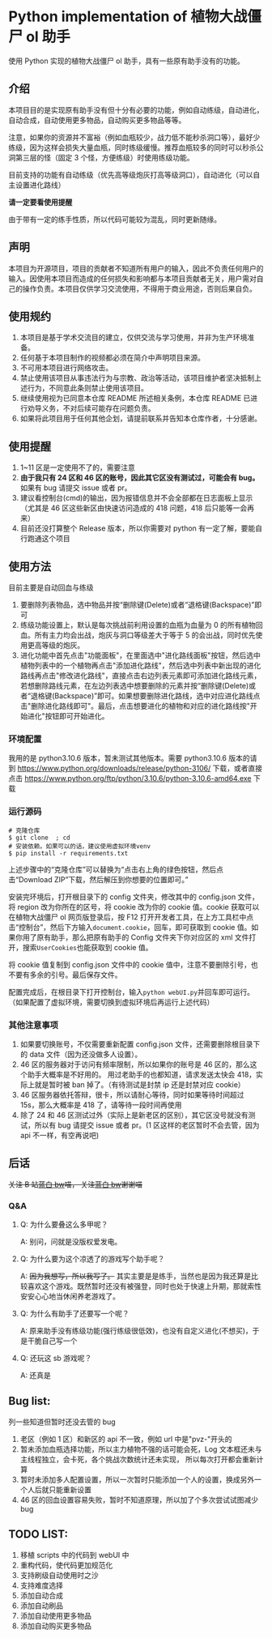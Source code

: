 # Python implementation of 植物大战僵尸 ol 助手

使用 Python 实现的植物大战僵尸 ol 助手，具有一些原有助手没有的功能。

## 介绍

本项目目的是实现原有助手没有但十分有必要的功能，例如自动练级，自动进化，自动合成，自动使用更多物品，自动购买更多物品等等。

注意，如果你的资源并不富裕（例如血瓶较少，战力低不能秒杀洞口等），最好少练级，因为这样会损失大量血瓶，同时练级缓慢。推荐血瓶较多的同时可以秒杀公洞第三层的怪（固定 3 个怪，方便练级）时使用练级功能。

目前支持的功能有自动练级（优先高等级炮灰打高等级洞口），自动进化（可以自主设置进化路线）

**请一定要看使用提醒**

由于带有一定的练手性质，所以代码可能较为混乱，同时更新随缘。

## 声明

本项目为开源项目，项目的贡献者不知道所有用户的输入，因此不负责任何用户的输入。因使用本项目而造成的任何损失和影响都与本项目贡献者无关，用户需对自己的操作负责。本项目仅供学习交流使用，不得用于商业用途，否则后果自负。

## 使用规约

1.  本项目是基于学术交流目的建立，仅供交流与学习使用，并非为生产环境准备。
2.  任何基于本项目制作的视频都必须在简介中声明项目来源。
3.  不可用本项目进行网络攻击。
4.  禁止使用该项目从事违法行为与宗教、政治等活动，该项目维护者坚决抵制上述行为，不同意此条则禁止使用该项目。
5.  继续使用视为已同意本仓库 README 所述相关条例，本仓库 README 已进行劝导义务，不对后续可能存在问题负责。
6.  如果将此项目用于任何其他企划，请提前联系并告知本仓库作者，十分感谢。

## 使用提醒

1.  1~11 区是一定使用不了的，需要注意
2.  **由于我只有 24 区和 46 区的账号，因此其它区没有测试过，可能会有 bug。** 如果有 bug 请提交 issue 或者 pr。
3.  建议看控制台(cmd)的输出，因为报错信息并不会全部都在日志面板上显示（尤其是 46 区这些新区由快速访问造成的 418 问题，418 后只能等一会再来）
4.  目前还没打算整个 Release 版本，所以你需要对 python 有一定了解，要能自行跑通这个项目

## 使用方法

目前主要是自动回血与练级

1.  要删除列表物品，选中物品并按“删除键(Delete)或者“退格键(Backspace)”即可
2.  练级功能设置上，默认是每次挑战前利用设置的血瓶为血量为 0 的所有植物回血。所有主力均会出战，炮灰与洞口等级差大于等于 5 的会出战，同时优先使用更高等级的炮灰。
3.  进化功能中首先点击"功能面板"，在里面选中"进化路线面板"按钮，然后选中植物列表中的一个植物再点击"添加进化路线"，然后选中列表中新出现的进化路线再点击"修改进化路线"，直接点击右边列表元素即可添加进化路线元素，若想删除路线元素，在左边列表选中想要删除的元素并按“删除键(Delete)或者“退格键(Backspace)”即可。如果想要删除进化路线，选中对应进化路线点击"删除进化路线即可"。最后，点击想要进化的植物和对应的进化路线按"开始进化"按钮即可开始进化。

### 环境配置

我用的是 python3.10.6 版本，暂未测试其他版本。需要 python3.10.6 版本的请到 https://www.python.org/downloads/release/python-3106/ 下载，或者直接点击 https://www.python.org/ftp/python/3.10.6/python-3.10.6-amd64.exe 下载

### 运行源码

```shell
# 克隆仓库
$ git clone  ; cd
# 安装依赖。如果可以的话，建议使用虚拟环境venv
$ pip install -r requirements.txt
```

上述步骤中的“克隆仓库”可以替换为“点击右上角的绿色按钮，然后点击“Download ZIP”下载，然后解压到你想要的位置即可。”

安装完环境后，打开根目录下的 config 文件夹，修改其中的 config.json 文件，将 region 改为你所在的区号，将 cookie 改为你的 cookie 值。cookie 获取可以在植物大战僵尸 ol 网页版登录后，按 F12 打开开发者工具，在上方工具栏中点击“控制台”，然后下方输入`document.cookie`，回车，即可获取到 cookie 值。如果你用了原有助手，那么把原有助手的 Config 文件夹下你对应区的 xml 文件打开，搜索`UserCookies`也能获取到 cookie 值。

将 cookie 值复制到 config.json 文件中的 cookie 值中，注意不要删除引号，也不要有多余的引号。最后保存文件。

配置完成后，在根目录下打开控制台，输入`python webUI.py`并回车即可运行。（如果配置了虚拟环境，需要切换到虚拟环境后再运行上述代码）

### 其他注意事项

1.  如果要切换账号，不仅需要重新配置 config.json 文件，还需要删除根目录下的 data 文件（因为还没做多人设置）。
2.  46 区的服务器对于访问有频率限制，所以如果你的账号是 46 区的，那么这个助手大概率是不好用的。
    用过老助手的也都知道，请求发送太快会 418，实际上就是暂时被 ban 掉了。（有待测试是封禁 ip 还是封禁对应 cookie）
3.  46 区服务器依托答辩，很卡，所以请耐心等待，同时如果等待时间超过 15s，那么大概率是 418 了，请等待一段时间再使用
4.  除了 24 和 46 区测试过外（实际上是新老区的区别），其它区没号就没有测试，所以有 bug 请提交 issue 或者 pr。(1 区这样的老区暂时不会去管，因为 api 不一样，有空再说吧)

## 后话

~~关注 B 站[蓝白 bw](https://space.bilibili.com/107433411)喵， 关注[蓝白 bw](https://space.bilibili.com/107433411)谢谢喵~~

### Q&A

1.  Q: 为什么要叠这么多甲呢？

    A: 别问，问就是没版权爱发电。

2.  Q: 为什么要为这个凉透了的游戏写个助手呢？

    A: ~~因为我想写，所以我写了。~~ 其实主要是是练手，当然也是因为我还算是比较喜欢这个游戏。既然暂时还没有被强登，同时也处于快速上升期，那就索性安安心心地当休闲养老游戏了。

3.  Q: 为什么有助手了还要写一个呢？

    A: 原来助手没有练级功能(强行练级很低效)，也没有自定义进化(不想买)，于是干脆自己写一个

4.  Q: 还玩这 sb 游戏呢？

    A: 还真是

## Bug list:

列一些知道但暂时还没去管的 bug

1.  老区（例如 1 区）和新区的 api 不一致，例如 url 中是"pvz-"开头的
2.  暂未添加血瓶选择功能，所以主力植物不强的话可能会死，Log 文本框还未与主线程独立，会卡死，各个挑战次数统计还未实现，
    所以每次打开都会重新计算
3.  暂时未添加多人配置设置，所以一次暂时只能添加一个人的设置，换成另外一个人后就只能重新设置
4.  46 区的回血设置容易失败，暂时不知道原理，所以加了个多次尝试试图减少 bug

## TODO LIST:

1.  移植 scripts 中的代码到 webUI 中
2.  重构代码，使代码更加规范化
3.  支持刷级自动使用时之沙
4.  支持难度选择
5.  添加自动合成
6.  添加自动刷品
7.  添加自动使用更多物品
8.  添加自动购买更多物品

